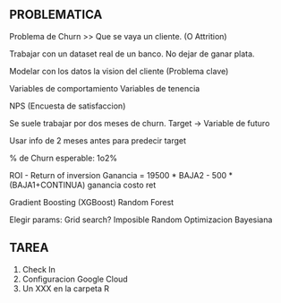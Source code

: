 ## PROBLEMATICA

Problema de Churn >> Que se vaya un cliente. (O Attrition)

Trabajar con un dataset real de un banco. No dejar de ganar plata.

Modelar con los datos la vision del cliente (Problema clave)

Variables de comportamiento
Variables de tenencia

NPS (Encuesta de satisfaccion)

Se suele trabajar por dos meses de churn.
Target -> Variable de futuro

Usar info de 2 meses antes para predecir target

% de Churn esperable: 1o2%

ROI - Return of inversion
Ganancia = 19500 * BAJA2 - 500 * (BAJA1+CONTINUA)
           ganancia       costo ret

Gradient Boosting (XGBoost)
Random Forest           

Elegir params:
Grid search? Imposible
Random
Optimizacion Bayesiana

## TAREA
1. Check In
2. Configuracion Google Cloud
3. Un XXX en la carpeta R